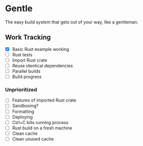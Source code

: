 # Gentle

The easy build system that gets out of your way, like a gentleman.

## Work Tracking

- [X] Basic Rust example working
- [ ] Rust tests
- [ ] Import Rust crate
- [ ] Reuse identical dependencies
- [ ] Parallel builds
- [ ] Build progress

### Unprioritized

- [ ] Features of imported Rust crate
- [ ] Sandboxing?
- [ ] Formatting
- [ ] Deploying
- [ ] Ctrl+C kills running process
- [ ] Rust build on a fresh machine
- [ ] Clean cache
- [ ] Clean unused cache
